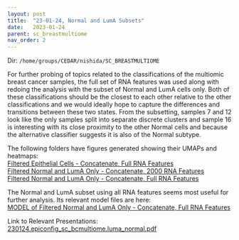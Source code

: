 ```yaml
---
layout: post
title:  "23-01-24, Normal and LumA Subsets"
date:   2023-01-24
parent: sc_breastmultiome
nav_order: 2
---
```


Dir: `/home/groups/CEDAR/nishida/SC_BREASTMULTIOME`

For further probing of topics related to the classifications of the multiomic breast cancer samples, the full set of RNA features was used along with redoing the analysis with the subset of Normal and LumA cells only. Both of these classifications should be the closest to each other relative to the other classifications and we would ideally hope to capture the differences and transitions between these two states. From the subsetting, samples 7 and 12 look like the only samples split into separate discrete clusters and sample 16 is interesting with its close proximity to the other Normal cells and because the alternative classifier suggests it is also of the Normal subtype.

The following folders have figures generated showing their UMAPs and heatmaps:
<br>[Filtered Epithelial Cells - Concatenate, Full RNA Features](https://ohsuitg-my.sharepoint.com/:f:/g/personal/nishidaa_ohsu_edu/ErJi4kT0b-hJpIBkGLwiqD8BEtgNzHSSCnwFJ8bpLSdWGQ?e=ZBnKgM)
<br>[Filtered Normal and LumA Only - Concatenate, 2000 RNA Features](https://ohsuitg-my.sharepoint.com/:f:/g/personal/nishidaa_ohsu_edu/ErtLGma-IyhJkkJQmbR7oiAB69hp7dFuwssTGEsb2sh5Zw?e=78M7HU)
<br>[Filtered Normal and LumA Only - Concatenate, Full RNA Features](https://ohsuitg-my.sharepoint.com/:f:/g/personal/nishidaa_ohsu_edu/Ehq5vPkfII5Gn1ok69Q7SxwBy8g2MHXTfmHBFqHg336gJA?e=0pZAwg)

The Normal and LumA subset using all RNA features seems most useful for further analysis. Its relevant model files are here:
<br>[MODEL of Filtered Normal and LumA Only - Concatenate, Full RNA Features](https://ohsuitg-my.sharepoint.com/:f:/g/personal/nishidaa_ohsu_edu/Epq4aETLH39Nlyq1i8AhzO0ByzPg86LsYOeIsZOlkSwL9g?e=c7HEv1)

Link to Relevant Presentations:
<br>[230124.epiconfig_sc_bcmultiome.luma_normal.pdf](https://ohsuitg-my.sharepoint.com/:b:/g/personal/nishidaa_ohsu_edu/ERqB_PY6thdAvdDJ9Dfurb4BNC928WHhVtUhCeeBEC_3ew)
